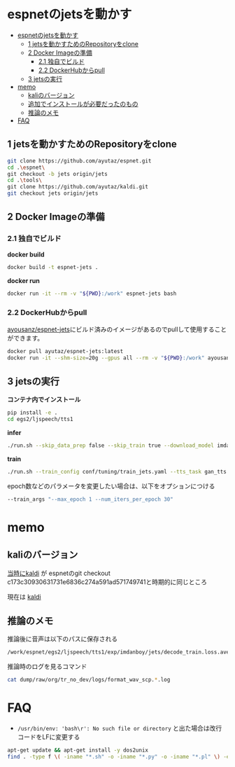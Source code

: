 # espnetのjetsを動かす

<!-- TOC -->
* [espnetのjetsを動かす](#espnetのjetsを動かす)
  * [1 jetsを動かすためのRepositoryをclone](#1-jetsを動かすためのrepositoryをclone)
  * [2 Docker Imageの準備](#2-docker-imageの準備)
    * [2.1 独自でビルド](#21-独自でビルド)
    * [2.2 DockerHubからpull](#22-dockerhubからpull)
  * [3 jetsの実行](#3-jetsの実行)
* [memo](#memo)
  * [kaliのバージョン](#kaliのバージョン)
  * [追加でインストールが必要だったのもの](#追加でインストールが必要だったのもの)
  * [推論のメモ](#推論のメモ)
* [FAQ](#faq)
<!-- TOC -->

## 1 jetsを動かすためのRepositoryをclone

```sh
git clone https://github.com/ayutaz/espnet.git
cd .\espnet\
git checkout -b jets origin/jets
cd .\tools\
git clone https://github.com/ayutaz/kaldi.git
git checkout jets origin/jets
```

## 2 Docker Imageの準備

### 2.1 独自でビルド
**docker build**
```bash
docker build -t espnet-jets .
```

**docker run**
```bash
docker run -it --rm -v "${PWD}:/work" espnet-jets bash
```

### 2.2 DockerHubからpull

[ayousanz/espnet-jets](https://hub.docker.com/repository/docker/ayousanz/espnet-jets/general)にビルド済みのイメージがあるのでpullして使用することができます。

```bash
docker pull ayutaz/espnet-jets:latest
docker run -it --shm-size=20g --gpus all --rm -v "${PWD}:/work" ayousanz/espnet-jets:latest bash
```

## 3 jetsの実行


**コンテナ内でインストール**
```bash
pip install -e .
cd egs2/ljspeech/tts1
```

**infer**
```bash
./run.sh --skip_data_prep false --skip_train true --download_model imdanboy/jets
```

**train**

```bash
./run.sh --train_config conf/tuning/train_jets.yaml --tts_task gan_tts --stage 1 --stop_stage 7 --ngpu 1
```

epoch数などのパラメータを変更したい場合は、以下をオプションにつける

```bash
--train_args "--max_epoch 1 --num_iters_per_epoch 30"
```

# memo

## kaliのバージョン
[当時にkaldi](https://github.com/kaldi-asr/kaldi/tree/ac29a6ff09823d1cbb4814da60360c966f33cd0d) が espnetのgit checkout c173c30930631731e6836c274a591ad571749741と時期的に同じところ

現在は [kaldi](https://github.com/kaldi-asr/kaldi/tree/01aadd7c19372e3eacadec88caabd86162f33d69)

##  推論のメモ

推論後に音声は以下のパスに保存される
```sh
/work/espnet/egs2/ljspeech/tts1/exp/imdanboy/jets/decode_train.loss.ave/dev/log/output.XX
```

推論時のログを見るコマンド
```sh
cat dump/raw/org/tr_no_dev/logs/format_wav_scp.*.log
```

# FAQ
* `/usr/bin/env: 'bash\r': No such file or directory` と出た場合は改行コードをLFに変更する

```sh
apt-get update && apt-get install -y dos2unix
find . -type f \( -iname "*.sh" -o -iname "*.py" -o -iname "*.pl" \) -exec dos2unix {} +
```